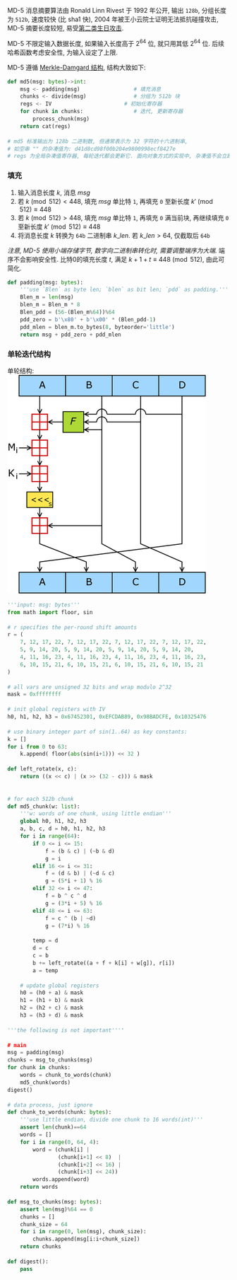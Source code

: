 MD-5 消息摘要算法由 Ronald Linn Rivest 于 1992 年公开, 输出 `128b`, 分组长度为 `512b`, 速度较快 (比 sha1 快), 2004 年被王小云院士证明无法抵抗碰撞攻击, MD-5 摘要长度较短, 易受[第二类生日攻击](生日攻击.md). 

MD-5 不限定输入数据长度, 如果输入长度高于 $2^{64}$ 位, 就只用其低 $2^{64}$ 位. 后续哈希函数考虑安全性, 为输入设定了上限.

MD-5 遵循 [Merkle-Damgard 结构](迭代型散列函数.md), 结构大致如下:

```python
def md5(msg: bytes)->int:
	msg <- padding(msg)                 # 填充消息
	chunks <- divide(msg)               # 分组为 512b 块
	regs <- IV                       # 初始化寄存器
	for chunk in chunks:                # 迭代, 更新寄存器
		process_chunk(msg)        
	return cat(regs)
	
# md5 标准输出为 128b 二进制数, 但通常表示为 32 字符的十六进制串, 
# 如空串 "" 的杂凑值为: d41d8cd98f00b204e9800998ecf8427e
# regs 为全局杂凑值寄存器, 每轮迭代都会更新它. 面向对象方式的实现中, 杂凑值不会立即输出, 而是维护在内部 regs 内, 允许不断添加新数据不断迭代.
```

### 填充

1. 输入消息长度 $k$, 消息 $msg$
2. 若 $k\pmod{512}<448$, 填充 $msg$ 单比特 `1`, 再填充 `0` 至新长度 $k'\pmod{512}\equiv 448$
3. 若 $k\pmod{512} > 448$, 填充 $msg$ 单比特 `1`, 再填充 `0` 满当前块, 再继续填充 `0` 至新长度 $k'\pmod{512}\equiv 448$
4. 将消息长度 $k$ 转换为 `64b` 二进制串 $k\_len$. 若 $k\_len>64$, 仅截取后 `64b`

*注意, MD-5 使用小端存储字节, 数字向二进制串转化时, 需要调整端序为大端.* 端序不会影响安全性. 比特0的填充长度 $t$, 满足 $k+1+t\equiv 448\pmod{512}$, 由此可简化.

```python
def padding(msg: bytes):
	'''use `Blen` as byte len; `blen` as bit len; `pdd` as padding.'''
	Blen_m = len(msg)
	blen_m = Blen_m * 8 
	Blen_pdd = (56-(Blen_m%64))%64
	pdd_zero = b'\x80' + b'\x00' * (Blen_pdd-1)
	pdd_mlen = blen_m.to_bytes(8, byteorder='little')
	return msg + pdd_zero + pdd_mlen
```

### 单轮迭代结构

单轮结构:
![图源wiki|250](../../attach/Pasted%20image%2020240405172905.png)

```python
'''input: msg: bytes'''
from math import floor, sin

# r specifies the per-round shift amounts
r = (
    7, 12, 17, 22, 7, 12, 17, 22, 7, 12, 17, 22, 7, 12, 17, 22,
    5, 9, 14, 20, 5, 9, 14, 20, 5, 9, 14, 20, 5, 9, 14, 20,
    4, 11, 16, 23, 4, 11, 16, 23, 4, 11, 16, 23, 4, 11, 16, 23,
    6, 10, 15, 21, 6, 10, 15, 21, 6, 10, 15, 21, 6, 10, 15, 21
)

# all vars are unsigned 32 bits and wrap modulo 2^32 
mask = 0xffffffff

# init global registers with IV
h0, h1, h2, h3 = 0x67452301, 0xEFCDAB89, 0x98BADCFE, 0x10325476

# use binary integer part of sin(1..64) as key constants:
k = []
for i from 0 to 63:
	k.append( floor(abs(sin(i+1))) << 32 )

def left_rotate(x, c):
    return ((x << c) | (x >> (32 - c))) & mask


# for each 512b chunk
def md5_chunk(w: list):
	'''w: words of one chunk, using little endian'''
    global h0, h1, h2, h3
    a, b, c, d = h0, h1, h2, h3
    for i in range(64):
        if 0 <= i <= 15:
            f = (b & c) | (~b & d)
            g = i
        elif 16 <= i <= 31:
            f = (d & b) | (~d & c)
            g = (5*i + 1) % 16
        elif 32 <= i <= 47:
            f = b ^ c ^ d
            g = (3*i + 5) % 16
        elif 48 <= i <= 63:
            f = c ^ (b | ~d)
            g = (7*i) % 16
        
        temp = d
        d = c
        c = b
        b += left_rotate((a + f + k[i] + w[g]), r[i])
        a = temp

    # update global registers
    h0 = (h0 + a) & mask
    h1 = (h1 + b) & mask
    h2 = (h2 + c) & mask
    h3 = (h3 + d) & mask

'''the following is not important''''

# main
msg = padding(msg)
chunks = msg_to_chunks(msg)
for chunk in chunks:
	words = chunk_to_words(chunk)
	md5_chunk(words)
digest()

# data process, just ignore
def chunk_to_words(chunk: bytes):
	'''use little endian, divide one chunk to 16 words(int)'''
	assert len(chunk)==64
	words = []
	for i in range(0, 64, 4):
		word = (chunk[i] |
				(chunk[i+1] << 8)  |
				(chunk[i+2] << 16) |
				(chunk[i+3] << 24))
		words.append(word)
	return words

def msg_to_chunks(msg: bytes):
	assert len(msg)%64 == 0
	chunks = []
	chunk_size = 64
	for i in range(0, len(msg), chunk_size):
		chunks.append(msg[i:i+chunk_size])
	return chunks

def digest():
	pass
```

